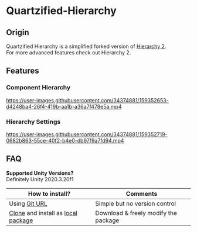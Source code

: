 # Quartzified-Hierarchy
 
## Origin
Quartzified Hierarchy is a simplified forked version of [Hierarchy 2](https://github.com/truongnguyentungduy/hierarchy-2).  
For more advanced features check out Hierarchy 2.

## Features
### Component Hierarchy
https://user-images.githubusercontent.com/34374881/159352653-d4248ba4-26f4-419b-aa1b-a36a7f478e5a.mp4

### Hierarchy Settings
https://user-images.githubusercontent.com/34374881/159352719-0682b863-55ce-40f2-b4e0-db97f9a7fd94.mp4

## FAQ
**Supported Unity Versions?**  
Definitely Unity 2020.3.20f1  

| **How to install?** | Comments |
|-------------|-------------|
| Using [Git URL](https://docs.unity3d.com/Manual/upm-ui-giturl.html) | Simple but no version control |
| [Clone](https://docs.github.com/en/repositories/creating-and-managing-repositories/cloning-a-repository#cloning-a-repository-to-github-desktop) and install as [local package](https://docs.unity3d.com/Manual/upm-ui-local.html) | Download & freely modify the package|
